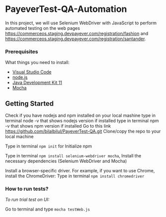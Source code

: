# PayeverTest-QA-Automation
In this project, we will use Selenium WebDriver with JavaScript to perform automated testing on the web pages https://commerceos.staging.devpayever.com/registration/fashion and https://commerceos.staging.devpayever.com/registration/santander.


### Prerequisites

What things you need to install:

- [Visual Studio Code](https://code.visualstudio.com/download)
- [node.js](https://nodejs.org/)
- [Java Development Kit 11](https://www.oracle.com/id/java/technologies/javase/jdk11-archive-downloads.html) 
- [Mocha](https://mochajs.org/)

## Getting Started

Check if you have nodejs and npm installed on your local mashine type in terminal node -v that shows nodejs version if installed type in terminal npm -v that shows npm version if installed
Go to this link https://github.com/bilalbilul/PayeverTest-QA.git
Clone/copy the repo to your local machine

Type in terminal `npm init` for Initialize npm

Type in terminal `npm install selenium-webdriver mocha`, Install the necessary dependencies (Selenium WebDriver and Mocha)

Install a browser-specific driver. For example, if you want to use Chrome, install the ChromeDriver:
Type in terminal `npm install chromedriver`


### How to run tests?

*To run trial test on UI:*

Go to terminal and type `mocha testWeb.js`